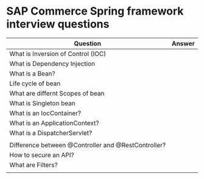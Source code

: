 # SAP Commerce Spring framework interview questions

| Question                                            | Answer |
| --------------------------------------------------- | ------ |
| What is Inversion of Control (IOC)                  |        |
| What is Dependency Injection                        |        |
| What is a Bean?                                     |        |
| Life cycle of bean                                  |        |
| What are differnt Scopes of bean                    |        |
| What is Singleton bean                              |        |
| What is an IocContainer?                            |        |
| What is an ApplicationContext?                      |        |
| What is a DispatcherServlet?                        |        |
|                                                     |        |
| Difference between @Controller and @RestController? |        |
| How to secure an API?                               |        |
| What are Filters?                                   |        |
|                                                     |        |
